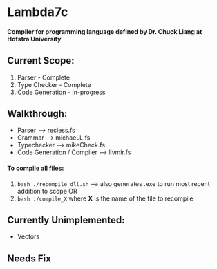 # Lambda7c 
#### Compiler for programming language defined by Dr. Chuck Liang at Hofstra University


## Current Scope:
1. Parser - Complete
2. Type Checker - Complete
3. Code Generation - In-progress  

## Walkthrough:
- Parser --> recless.fs
- Grammar --> michaeLL.fs
- Typechecker --> mikeCheck.fs
- Code Generation / Compiler --> llvmir.fs

#### To compile all files:
1. ```bash ./recompile_dll.sh```  --> also generates .exe to run most recent addition to scope
OR 
2. ```bash ./compile_X``` where **X** is the name of the file to recompile

## Currently Unimplemented:
- Vectors

## Needs Fix
